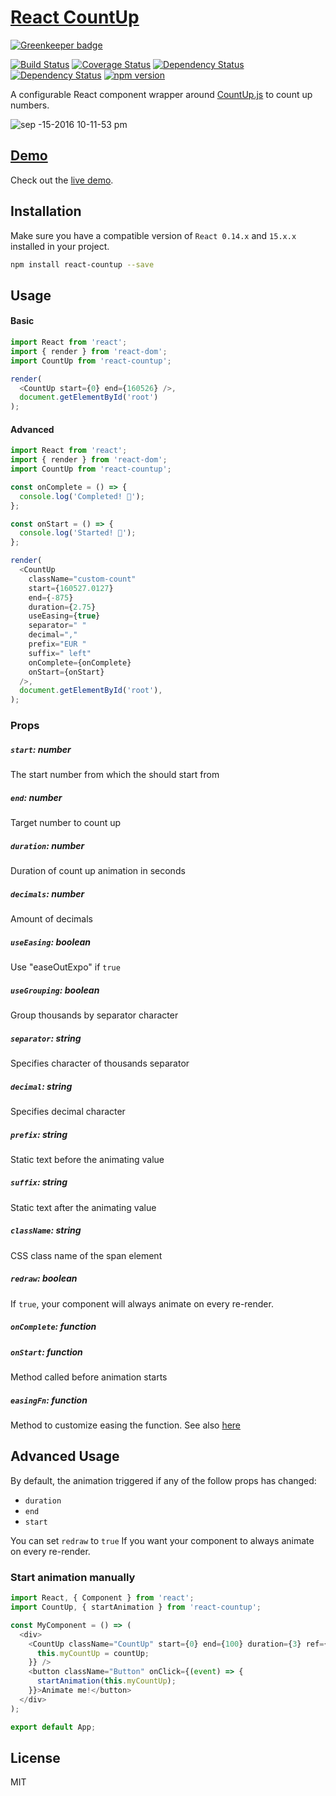# [React CountUp](https://glennreyes.github.io/react-countup)

[![Greenkeeper badge](https://badges.greenkeeper.io/glennreyes/react-countup.svg)](https://greenkeeper.io/)

[![Build Status](https://travis-ci.org/glennreyes/react-countup.svg?branch=master)](https://travis-ci.org/glennreyes/react-countup)
[![Coverage Status](https://coveralls.io/repos/github/glennreyes/react-countup/badge.svg?branch=master)](https://coveralls.io/github/glennreyes/react-countup?branch=master)
[![Dependency Status](https://david-dm.org/glennreyes/react-countup.svg)](https://david-dm.org/glennreyes/react-countup)
[![Dependency Status](https://david-dm.org/glennreyes/react-countup/dev-status.svg)](https://david-dm.org/glennreyes/react-countup#info=devDependencies)
[![npm version](https://badge.fury.io/js/react-countup.svg)](https://badge.fury.io/js/react-countup)


A configurable React component wrapper around [CountUp.js](https://inorganik.github.io/countUp.js/) to count up numbers.

![sep -15-2016 10-11-53 pm](https://cloud.githubusercontent.com/assets/5080854/18565869/d23db0e0-7b91-11e6-9ee2-71be5875ca48.gif)

## [Demo](https://glennreyes.github.io/react-countup)
Check out the [live demo](https://glennreyes.github.io/react-countup).


## Installation
Make sure you have a compatible version of `React 0.14.x` and `15.x.x` installed in your project.
```bash
npm install react-countup --save
```

## Usage
#### Basic
```js
import React from 'react';
import { render } from 'react-dom';
import CountUp from 'react-countup';

render(
  <CountUp start={0} end={160526} />,
  document.getElementById('root')
);
```
#### Advanced
```js
import React from 'react';
import { render } from 'react-dom';
import CountUp from 'react-countup';

const onComplete = () => {
  console.log('Completed! 👏');
};

const onStart = () => {
  console.log('Started! 💨');
};

render(
  <CountUp
    className="custom-count"
    start={160527.0127}
    end={-875}
    duration={2.75}
    useEasing={true}
    separator=" "
    decimal=","
    prefix="EUR "
    suffix=" left"
    onComplete={onComplete}
    onStart={onStart}
  />,
  document.getElementById('root'),
);
```

### Props


##### `start`: number
The start number from which the should start from

##### `end`: number
Target number to count up

##### `duration`: number
Duration of count up animation in seconds

##### `decimals`: number
Amount of decimals

##### `useEasing`: boolean
Use "easeOutExpo" if `true`

##### `useGrouping`: boolean
Group thousands by separator character

##### `separator`: string
Specifies character of thousands separator

##### `decimal`: string
Specifies decimal character

##### `prefix`: string
Static text before the animating value

##### `suffix`: string
Static text after the animating value

##### `className`: string
CSS class name of the span element

##### `redraw`: boolean
If `true`, your component will always animate on every re-render.

##### `onComplete`: function

##### `onStart`: function
Method called before animation starts

##### `easingFn`: function
Method to customize easing the function. See also [here](https://github.com/inorganik/countUp.js#custom-easing)

## Advanced Usage
By default, the animation triggered if any of the follow props has changed:
- `duration`
- `end`
- `start`

You can set `redraw` to `true` If you want your component to always animate on every re-render.

### Start animation manually

```js
import React, { Component } from 'react';
import CountUp, { startAnimation } from 'react-countup';

const MyComponent = () => (
  <div>
    <CountUp className="CountUp" start={0} end={100} duration={3} ref={(countUp) => {
      this.myCountUp = countUp;
    }} />
    <button className="Button" onClick={(event) => {
      startAnimation(this.myCountUp);
    }}>Animate me!</button>
  </div>
);

export default App;
```

## License
MIT
